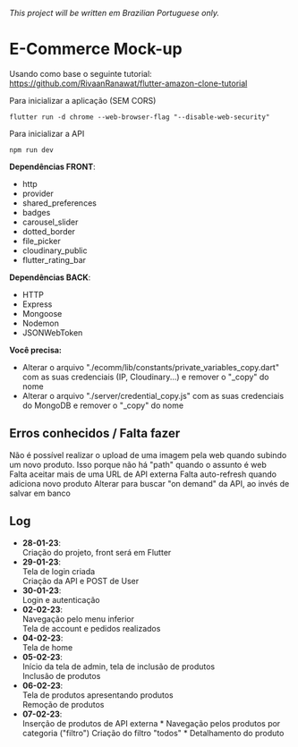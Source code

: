 *This project will be written em Brazilian Portuguese only.*

# E-Commerce Mock-up

Usando como base o seguinte tutorial: https://github.com/RivaanRanawat/flutter-amazon-clone-tutorial  

Para inicializar a aplicação (SEM CORS)  
```
flutter run -d chrome --web-browser-flag "--disable-web-security"
```

Para inicializar a API  
```
npm run dev
```

**Dependências FRONT**:  
- http  
- provider  
- shared_preferences  
- badges  
- carousel_slider  
- dotted_border  
- file_picker  
- cloudinary_public  
- flutter_rating_bar  

**Dependências BACK**:
- HTTP  
- Express  
- Mongoose  
- Nodemon  
- JSONWebToken  

**Você precisa:**  
- Alterar o arquivo "./ecomm/lib/constants/private_variables_copy.dart" com as suas credenciais (IP, Cloudinary...) e remover o "_copy" do nome  
- Alterar o arquivo "./server/credential_copy.js" com as suas credenciais do MongoDB e remover o "_copy" do nome  

## Erros conhecidos / Falta fazer  
Não é possível realizar o upload de uma imagem pela web quando subindo um novo produto. Isso porque não há "path" quando o assunto é web  
Falta aceitar mais de uma URL de API externa
Falta auto-refresh quando adiciona novo produto
Alterar para buscar "on demand" da API, ao invés de salvar em banco

## Log
- **28-01-23**:  
Criação do projeto, front será em Flutter  
- **29-01-23**:  
Tela de login criada  
Criação da API e POST de User  
- **30-01-23**:  
Login e autenticação  
- **02-02-23**:  
Navegação pelo menu inferior  
Tela de account e pedidos realizados  
- **04-02-23**:  
Tela de home
- **05-02-23**:  
Início da tela de admin, tela de inclusão de produtos  
Inclusão de produtos  
- **06-02-23**:  
Tela de produtos apresentando produtos  
Remoção de produtos  
- **07-02-23**:  
Inserção de produtos de API externa *
Navegação pelos produtos por categoria ("filtro")
Criação do filtro "todos" *
Detalhamento do produto
